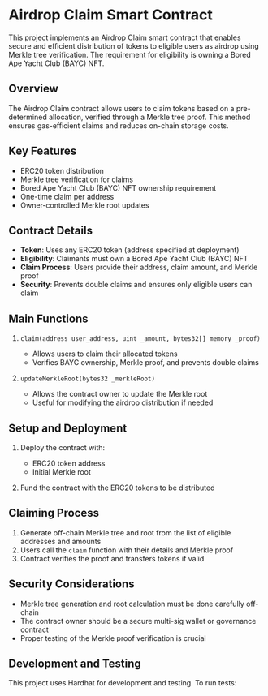# Airdrop Claim Smart Contract

This project implements an Airdrop Claim smart contract that enables secure and efficient distribution of tokens to eligible users as airdrop using Merkle tree verification. The requirement for eligibility is owning a Bored Ape Yacht Club (BAYC) NFT.

## Overview

The Airdrop Claim contract allows users to claim tokens based on a pre-determined allocation, verified through a Merkle tree proof. This method ensures gas-efficient claims and reduces on-chain storage costs.

## Key Features

- ERC20 token distribution
- Merkle tree verification for claims
- Bored Ape Yacht Club (BAYC) NFT ownership requirement
- One-time claim per address
- Owner-controlled Merkle root updates

## Contract Details

- **Token**: Uses any ERC20 token (address specified at deployment)
- **Eligibility**: Claimants must own a Bored Ape Yacht Club (BAYC) NFT
- **Claim Process**: Users provide their address, claim amount, and Merkle proof
- **Security**: Prevents double claims and ensures only eligible users can claim

## Main Functions

1. `claim(address user_address, uint _amount, bytes32[] memory _proof)`
   - Allows users to claim their allocated tokens
   - Verifies BAYC ownership, Merkle proof, and prevents double claims

2. `updateMerkleRoot(bytes32 _merkleRoot)`
   - Allows the contract owner to update the Merkle root
   - Useful for modifying the airdrop distribution if needed

## Setup and Deployment

1. Deploy the contract with:
   - ERC20 token address
   - Initial Merkle root

2. Fund the contract with the ERC20 tokens to be distributed

## Claiming Process

1. Generate off-chain Merkle tree and root from the list of eligible addresses and amounts
2. Users call the `claim` function with their details and Merkle proof
3. Contract verifies the proof and transfers tokens if valid

## Security Considerations

- Merkle tree generation and root calculation must be done carefully off-chain
- The contract owner should be a secure multi-sig wallet or governance contract
- Proper testing of the Merkle proof verification is crucial

## Development and Testing

This project uses Hardhat for development and testing. To run tests:
